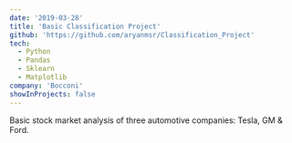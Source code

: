 ```yaml
---
date: '2019-03-28'
title: 'Basic Classification Project'
github: 'https://github.com/aryanmsr/Classification_Project'
tech:
  - Python
  - Pandas
  - Sklearn
  - Matplotlib
company: 'Bocconi'
showInProjects: false 
---
```


Basic stock market analysis of three automotive companies: Tesla, GM & Ford.